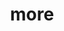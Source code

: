 ---
layout: page
title: more
nav: true
nav_order: 8
dropdown: true
children:
    - title: news
      permalink: /news/
---